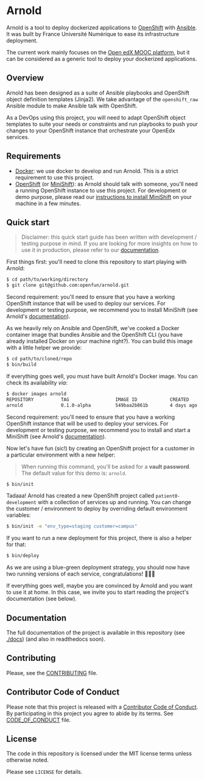 # Arnold

Arnold is a tool to deploy dockerized applications to
[OpenShift](https://www.openshift.com/) with
[Ansible](https://www.ansible.com/). It was built by France Université Numérique
to ease its infrastructure deployment.

The current work mainly focuses on the [Open edX MOOC
platform](https://open.edx.org/), but it can be considered as a generic tool to
deploy your dockerized applications.

## Overview

Arnold has been designed as a suite of Ansible playbooks and OpenShift object
definition templates (Jinja2). We take advantage of the `openshift_raw` Ansible
module to make Ansible talk with OpenShift.

As a DevOps using this project, you will need to adapt OpenShift object
templates to suite your needs or constraints and run playbooks to push your
changes to your OpenShift instance that orchestrate your OpenEdx services.

## Requirements

* [Docker](https://docs.docker.com/engine/installation/): we use docker to
  develop and run Arnold. This is a strict requirement to use this project.
* [OpenShift](https://docs.openshift.org/latest/welcome/index.html) (or
  [MiniShift](https://docs.openshift.org/latest/minishift/getting-started/)): as
  Arnold should talk with someone, you'll need a running OpenShift instance to
  use this project. For development or demo purpose, please read our
  [instructions to install MiniShift](./docs/installation/minishift.md) on your machine in a
  few minutes.

## Quick start

> Disclaimer: this quick start guide has been written with development / testing
> purpose in mind. If you are looking for more insights on how to use it in
> production, please refer to our [documentation](./docs/index.md).

First things first: you'll need to clone this repository to start playing with
Arnold:

```bash
$ cd path/to/working/directory
$ git clone git@github.com:openfun/arnold.git
```

Second requirement: you'll need to ensure that you have a working OpenShift
instance that will be used to deploy our services. For development or testing
purpose, we recommend you to install MiniShift (see Arnold's
[documentation](./docs/installation/minishift.md)).

As we heavily rely on Ansible and OpenShift, we've cooked a Docker container
image that bundles Ansible and the OpenShift CLI (you have already installed
Docker on your machine right?). You can build this image with a little helper we
provide:

```bash
$ cd path/to/cloned/repo
$ bin/build
```

If everything goes well, you must have built Arnold's Docker image. You can
check its availability _via_:

```bash
$ docker images arnold
REPOSITORY          TAG                 IMAGE ID            CREATED             SIZE
arnold              0.1.0-alpha         549baa2b861b        4 days ago          824MB
```

Second requirement: you'll need to ensure that you have a working OpenShift
instance that will be used to deploy your services. For development or testing
purpose, we recommend you to install and start a MiniShift (see Arnold's
[documentation](./docs/installation/minishift.md)).

Now let's have fun (sic!) by creating an OpenShift project for a customer in a
particular environment with a new helper:

> When running this command, you'll be asked for a **vault password**. The
> default value for this demo is: `arnold`.

```bash
$ bin/init
```

Tadaaa! Arnold has created a new OpenShift project called `patient0-development`
with a collection of services up and running. You can change the customer /
environment to deploy by overriding default environment variables:

```bash
$ bin/init -e "env_type=staging customer=campus"
```

If you want to run a new deployment for this project, there is also a helper for
that:

```bash
$ bin/deploy
```

As we are using a blue-green deployment strategy, you should now have two
running versions of each service, congratulations! 🎉🎉🎉

If everything goes well, maybe you are convinced by Arnold and you want to use
it at home. In this case, we invite you to start reading the project's
documentation (see below).

## Documentation

The full documentation of the project is available in this repository (see
[./docs](./docs)) (and also in readthedocs soon).

## Contributing

Please, see the [CONTRIBUTING](CONTRIBUTING.md) file.

## Contributor Code of Conduct

Please note that this project is released with a [Contributor Code of
Conduct](http://contributor-covenant.org/). By participating in this project you
agree to abide by its terms. See [CODE_OF_CONDUCT](CODE_OF_CONDUCT.md) file.

## License

The code in this repository is licensed under the MIT license terms unless
otherwise noted.

Please see `LICENSE` for details.
